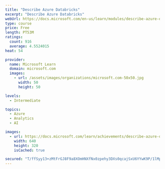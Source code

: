 ```yaml
---
title: "Describe Azure Databricks"
excerpt: "Describe Azure Databricks"
webUrl: https://docs.microsoft.com/en-us/learn/modules/describe-azure-databricks/
type: course
price: Free
length: PT53M
ratings:
  count: 916
  average: 4.5524015
heat: 54

provider:
  name: Microsoft Learn
  domain: microsoft.com
  images:
    - url: /assets/images/organizations/microsoft.com-50x50.jpg
      width: 50
      height: 50

levels:
  - Intermediate

topics:
  - Azure
  - Analytics
  - AI

images:
  - url: https://docs.microsoft.com/learn/achievements/describe-azure-databricks-social.png
    width: 640
    height: 320
    isCached: true

secured: "T/ffSyy13+zMtFrGJ8F9a8XOmHNXfNx0zpehy3DXs0qcajSxU6YYwK9P/1lMpAfMuSKyRuLuHnWyn6s+bIEApc4MEA0RAQ8tnx3b5+167yI6suWThStD2P9zuNLZ4y7wAD0LS5EkgjwR7Ug3fycMoVPsKkLS09vtFAgRPAQ+lvN76QlD35GLTqUoO1QiijpLSfoTF9JQIPyvArOSGqUTi9uU37ivh2AxYvQ6ujVXffrn/L6LAiJUS75TO1PVHLJ7jlRY6xETrUU0YFdOPJSK5gHaKbpbYJGeZNX6JEofdLwMvkinllsaBrfIjkdNn/lhMffG/RwdY6P5txHucJVXRdlgHKvO1gKGxlMTU+A4lOc1FprLo25ri3DFBya/C0VkKQ1dWJ+n9WJAW1C9siK00wp+rQ6WAngtOE5miVhbTw8=;1x52NfcNCALRXliulq9Gqg=="
---
```


